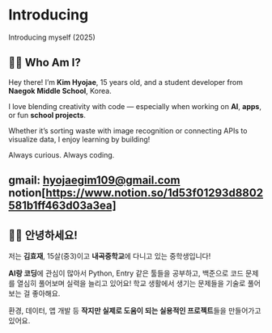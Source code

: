 # Introducing
Introducing myself (2025)
## 🙋‍♂️ Who Am I?

Hey there! I’m **Kim Hyojae**, 15 years old, and a student developer from **Naegok Middle School**, Korea.

I love blending creativity with code — especially when working on **AI**, **apps**, or fun **school projects**.

Whether it’s sorting waste with image recognition or connecting APIs to visualize data, I enjoy learning by building!

Always curious. Always coding.

gmail: hyojaegim109@gmail.com
notion[https://www.notion.so/1d53f01293d8802581b1ff463d03a3ea]
---

## 🙋‍♂️ 안녕하세요!

저는 **김효재**, 15살(중3)이고 **내곡중학교**에 다니고 있는 중학생입니다!

**AI랑 코딩**에 관심이 많아서 Python, Entry 같은 툴들을 공부하고, 백준으로 코드 문제를 열심히 풀어보며 실력을 늘리고 있어요! 
학교 생활에서 생기는 문제들을 기술로 풀어보는 걸 좋아해요.

환경, 데이터, 앱 개발 등 **작지만 실제로 도움이 되는 실용적인 프로젝트**들을 만들어가고 있어요.  
